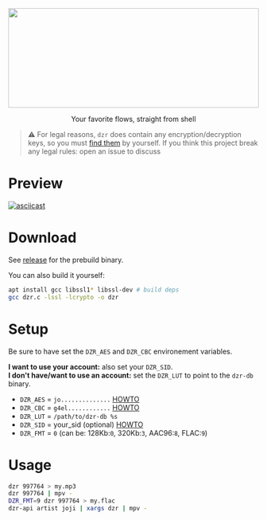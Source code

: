 <img width=100% height=200 src=.logo.svg>
<p align=center>Your favorite flows, straight from shell</p>

> ⚠️ For legal reasons, `dzr` does contain any encryption/decryption keys,
> so you must [find them](https://github.com/yne/dzr/wiki) by yourself.
> If you think this project break any legal rules: open an issue to discuss

# Preview

[![asciicast](https://asciinema.org/a/NpET2MMpGN41QW2a0JOjFru0l.svg)](https://asciinema.org/a/NpET2MMpGN41QW2a0JOjFru0l)

# Download

See [release](https://github.com/yne/dzr/releases) for the prebuild binary.

You can also build it yourself:

```bash
apt install gcc libssl1* libssl-dev # build deps
gcc dzr.c -lssl -lcrypto -o dzr
```
# Setup

Be sure to have set the `DZR_AES` and `DZR_CBC` environement variables.

**I want to use your account:**
also set your `DZR_SID`.  
**I don't have/want to use an account:**
set the `DZR_LUT` to point to the `dzr-db` binary.

  - `DZR_AES` = `jo..............` [HOWTO](https://github.com/yne/dzr/wiki)
  - `DZR_CBC` = `g4el............` [HOWTO](https://github.com/yne/dzr/wiki)
  - `DZR_LUT` = `/path/to/dzr-db %s`
  - `DZR_SID` = your_sid (optional) [HOWTO](https://github.com/yne/dzr/wiki)
  - `DZR_FMT` = `0` (can be: 128Kb:`0`, 320Kb:`3`, AAC96:`8`, FLAC:`9`)

# Usage

```sh
dzr 997764 > my.mp3
dzr 997764 | mpv -
DZR_FMT=9 dzr 997764 > my.flac
dzr-api artist joji | xargs dzr | mpv -
```


